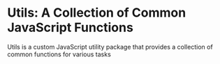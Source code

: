 # Utils: A Collection of Common JavaScript Functions

Utils is a custom JavaScript utility package that provides a collection of common functions for various tasks
